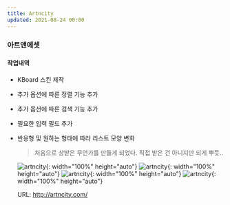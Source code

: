 ```yaml
---
title: Artncity
updated: 2021-08-24 00:00
---
```


### 아트앤에셋
  
#### 작업내역
- KBoard 스킨 제작
- 추가 옵션에 따른 정렬 기능 추가
- 추가 옵션에 따른 검색 기능 추가
- 필요한 입력 필드 추가
- 반응형 및 원하는 형태에 따라 리스트 모양 변화
  
	>처음으로 상받은 무언가를 만들게 되었다.
	>직접 받은 건 아니지만 되게 뿌듯..
 
	![artncity](https://github.com/project0210/project0210.github.io/blob/master/_posts/images/artncity/001.png?raw=true){: width="100%" height="auto"}
	![artncity](https://github.com/project0210/project0210.github.io/blob/master/_posts/images/artncity/002.png?raw=true){: width="100%" height="auto"}
	![artncity](https://github.com/project0210/project0210.github.io/blob/master/_posts/images/artncity/003.png?raw=true){: width="100%" height="auto"}
	![artncity](https://github.com/project0210/project0210.github.io/blob/master/_posts/images/artncity/004.jpg?raw=true){: width="100%" height="auto"}
  
	URL: http://artncity.com/
